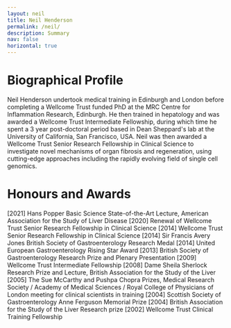 ```yaml
---
layout: neil
title: Neil Henderson
permalink: /neil/
description: Summary
nav: false
horizontal: true
---
```


# Biographical Profile 

Neil Henderson undertook medical training in Edinburgh and London before completing a Wellcome Trust funded PhD at the MRC Centre for Inflammation Research, Edinburgh. He then trained in hepatology and was awarded a Wellcome Trust Intermediate Fellowship, during which time he spent a 3 year post-doctoral period based in Dean Sheppard's lab at the University of California, San Francisco, USA. Neil was then awarded a Wellcome Trust Senior Research Fellowship in Clinical Science to investigate novel mechanisms of organ fibrosis and regeneration, using cutting-edge approaches including the rapidly evolving field of single cell genomics.


# Honours and Awards

[2021] Hans Popper Basic Science State-of-the-Art Lecture, American Association for the Study of Liver Disease
[2020] Renewal of Wellcome Trust Senior Research Fellowship in Clinical Science
[2014] Wellcome Trust Senior Research Fellowship in Clinical Science
[2014] Sir Francis Avery Jones British Society of Gastroenterology Research Medal
[2014] United European Gastroenterology Rising Star Award
[2013] British Society of Gastroenterology Research Prize and Plenary Presentation
[2009] Wellcome Trust Intermediate Fellowship
[2008] Dame Sheila Sherlock Research Prize and Lecture, British Association for the Study of the Liver
[2005] The Sue McCarthy and Pushpa Chopra Prizes, Medical Research Society / Academy of Medical Sciences / Royal College of Physicians of London meeting for clinical scientists in training
[2004] Scottish Society of Gastroenterology Anne Ferguson Memorial Prize
[2004] British Association for the Study of the Liver Research prize
[2002] Wellcome Trust Clinical Training Fellowship